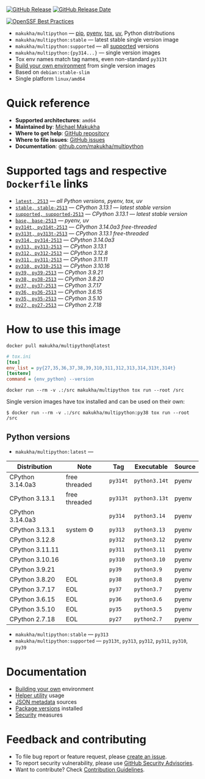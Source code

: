 [![GitHub Release](https://img.shields.io/github/v/tag/makukha/multipython?label=release)](https://github.com/makukha/multipython) [![GitHub Release Date](https://img.shields.io/github/release-date/makukha/multipython?label=release%20date)](https://github.com/makukha/multipython)

[![OpenSSF Best Practices](https://www.bestpractices.dev/projects/9755/badge)](https://www.bestpractices.dev/projects/9755)

<!-- docsub: begin -->
<!-- docsub: include docs/part/features.md -->
* `makukha/multipython` — [pip](https://pip.pypa.io), [pyenv](https://github.com/pyenv/pyenv), [tox](https://tox.wiki), [uv](https://docs.astral.sh/uv), Python distributions
* `makukha/multipython:stable` — latest stable single version image
* `makukha/multipython:supported` — all [supported](https://devguide.python.org/versions) versions
* `makukha/multipython:{py314...}` — single version images
* Tox env names match tag names, even non-standard `py313t`
* [Build your own environment](https://github.com/makukha/multipython#build-your-own-environment) from single version images
* Based on `debian:stable-slim`
* Single platform `linux/amd64`
<!-- docsub: end -->

# Quick reference

* **Supported architectures**: `amd64`
* **Maintained by**: [Michael Makukha](https://github.com/makukha)
* **Where to get help**: [GitHub repository](https://github.com/makukha/multipython)
* **Where to file issues**: [GitHub issues](https://github.com/makukha/multipython/issues)
* **Documentation**: [github.com/makukha/multipython](https://github.com/makukha/multipython)

# Supported tags and respective `Dockerfile` links

* [`latest, 2513`](https://github.com/makukha/multipython/blob/v2513/Dockerfile) — *all Python versions, pyenv, tox, uv*
* [`stable, stable-2513`](https://github.com/makukha/multipython/blob/v2513/Dockerfile) — *CPython 3.13.1 — latest stable version*
* [`supported, supported-2513`](https://github.com/makukha/multipython/blob/v2513/Dockerfile) — *CPython 3.13.1 — latest stable version*
* [`base, base-2513`](https://github.com/makukha/multipython/blob/v2513/Dockerfile) — *pyenv, uv*
* [`py314t, py314t-2513`](https://github.com/makukha/multipython/blob/v2513/Dockerfile) — *CPython 3.14.0a3 free-threaded*
* [`py313t, py313t-2513`](https://github.com/makukha/multipython/blob/v2513/Dockerfile) — *CPython 3.13.1 free-threaded*
* [`py314, py314-2513`](https://github.com/makukha/multipython/blob/v2513/Dockerfile) — *CPython 3.14.0a3*
* [`py313, py313-2513`](https://github.com/makukha/multipython/blob/v2513/Dockerfile) — *CPython 3.13.1*
* [`py312, py312-2513`](https://github.com/makukha/multipython/blob/v2513/Dockerfile) — *CPython 3.12.8*
* [`py311, py311-2513`](https://github.com/makukha/multipython/blob/v2513/Dockerfile) — *CPython 3.11.11*
* [`py310, py310-2513`](https://github.com/makukha/multipython/blob/v2513/Dockerfile) — *CPython 3.10.16*
* [`py39, py39-2513`](https://github.com/makukha/multipython/blob/v2513/Dockerfile) — *CPython 3.9.21*
* [`py38, py38-2513`](https://github.com/makukha/multipython/blob/v2513/Dockerfile) — *CPython 3.8.20*
* [`py37, py37-2513`](https://github.com/makukha/multipython/blob/v2513/Dockerfile) — *CPython 3.7.17*
* [`py36, py36-2513`](https://github.com/makukha/multipython/blob/v2513/Dockerfile) — *CPython 3.6.15*
* [`py35, py35-2513`](https://github.com/makukha/multipython/blob/v2513/Dockerfile) — *CPython 3.5.10*
* [`py27, py27-2513`](https://github.co-m/makukha/multipython/blob/v2513/Dockerfile) — *CPython 2.7.18*

# How to use this image

<!-- docsub: begin #readme -->
<!-- docsub: include docs/part/basic-usage.md -->
```shell
docker pull makukha/multipython@latest
```

<!-- docsub: begin -->
<!-- docsub: include tests/test_readme_basic/tox.ini -->
<!-- docsub: lines after 2 upto -1 -->
```ini
# tox.ini
[tox]
env_list = py{27,35,36,37,38,39,310,311,312,313,314,313t,314t}
[testenv]
command = {env_python} --version
```
<!-- docsub: end -->

```shell
docker run --rm -v .:/src makukha/multipython tox run --root /src
```

Single version images have tox installed and can be used on their own:
```shell
$ docker run --rm -v .:/src makukha/multipython:py38 tox run --root /src
```
<!-- docsub: end #readme -->


## Python versions

<!-- docsub: begin -->
<!-- docsub: include docs/part/python-versions.md -->
* `makukha/multipython:latest` —

| Distribution     | Note          | Tag      | Executable    | Source |
|------------------|---------------|----------|---------------|--------|
| CPython 3.14.0a3 | free threaded | `py314t` | `python3.14t` | pyenv  |
| CPython 3.13.1   | free threaded | `py313t` | `python3.13t` | pyenv  |
| CPython 3.14.0a3 |               | `py314`  | `python3.14`  | pyenv  |
| CPython 3.13.1   | system ⚙️     | `py313`  | `python3.13`  | pyenv  |
| CPython 3.12.8   |               | `py312`  | `python3.12`  | pyenv  |
| CPython 3.11.11  |               | `py311`  | `python3.11`  | pyenv  |
| CPython 3.10.16  |               | `py310`  | `python3.10`  | pyenv  |
| CPython 3.9.21   |               | `py39`   | `python3.9`   | pyenv  |
| CPython 3.8.20   | EOL           | `py38`   | `python3.8`   | pyenv  |
| CPython 3.7.17   | EOL           | `py37`   | `python3.7`   | pyenv  |
| CPython 3.6.15   | EOL           | `py36`   | `python3.6`   | pyenv  |
| CPython 3.5.10   | EOL           | `py35`   | `python3.5`   | pyenv  |
| CPython 2.7.18   | EOL           | `py27`   | `python2.7`   | pyenv  |

* `makukha/multipython:stable` — `py313`
* `makukha/multipython:supported` — `py313t`, `py313`, `py312`, `py311`, `py310`, `py39`
<!-- docsub: end -->


# Documentation

* [Building your own](https://github.com/makukha/multipython?tab=readme-ov-file#build-your-own-environment) environment
* [Helper utility](https://github.com/makukha/multipython?tab=readme-ov-file#cli-helper-utility-py) usage
* [JSON metadata](https://github.com/makukha/multipython?tab=readme-ov-file#json-metadata) sources
* [Package versions](https://github.com/makukha/multipython?tab=readme-ov-file#python-packages) installed
* [Security](https://github.com/makukha/multipython?tab=readme-ov-file#security) measures


# Feedback and contributing

<!-- docsub: begin -->
<!-- docsub: include docs/part/feedback.md -->
* To file bug report or feature request, please [create an issue](https://github.com/makukha/multipython/issues).
* To report security vulnerability, please use [GitHub Security Advisories](https://github.com/makukha/multipython/security/advisories).
* Want to contribute? Check [Contribution Guidelines](https://github.com/makukha/multipython/blob/main/.github/CONTRIBUTING.md).
<!-- docsub: end -->
